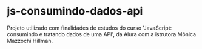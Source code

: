 # js-consumindo-dados-api

Projeto utilizado com finalidades de estudos do curso 'JavaScript: consumindo e tratando dados de uma API', da Alura com a istrutora Mônica Mazzochi Hillman.
